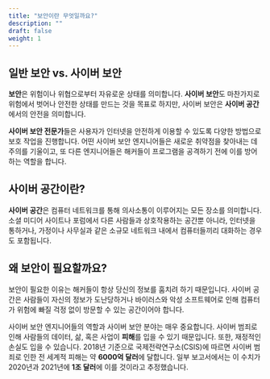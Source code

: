 ```yaml
---
title: "보안이란 무엇일까요?"
description: ""
draft: false
weight: 1
---
```


## 일반 보안 vs. 사이버 보안
**보안**은 위험이나 위협으로부터 자유로운 상태를 의미합니다. **사이버 보안**도 마찬가지로 위험에서 벗어나 안전한 상태를 만드는 것을 목표로 하지만, 사이버 보안은 **사이버 공간**에서의 안전을 의미합니다. 

**사이버 보안 전문가**들은 사용자가 인터넷을 안전하게 이용할 수 있도록 다양한 방법으로 보호 작업을 진행합니다. 어떤 사이버 보안 엔지니어들은 새로운 취약점을 찾아내는 데 주의를 기울이고, 또 다른 엔지니어들은 해커들이 프로그램을 공격하기 전에 이를 방어하는 역할을 합니다.

## 사이버 공간이란?
**사이버 공간**은 컴퓨터 네트워크를 통해 의사소통이 이루어지는 모든 장소를 의미합니다. 소셜 미디어 사이트나 포럼에서 다른 사람들과 상호작용하는 공간뿐 아니라, 인터넷을 통하거나, 가정이나 사무실과 같은 소규모 네트워크 내에서 컴퓨터들끼리 대화하는 경우도 포함됩니다.

## 왜 보안이 필요할까요?
보안이 필요한 이유는 해커들이 항상 당신의 정보를 훔치려 하기 때문입니다. 사이버 공간은 사람들이 자신의 정보가 도난당하거나 바이러스와 악성 소프트웨어로 인해 컴퓨터가 위험에 빠질 걱정 없이 방문할 수 있는 공간이어야 합니다.

사이버 보안 엔지니어들의 역할과 사이버 보안 분야는 매우 중요합니다. 사이버 범죄로 인해 사람들의 데이터, 삶, 혹은 사업이 **피해**를 입을 수 있기 때문입니다. 또한, 재정적인 손실도 입을 수 있습니다. 2018년 기준으로 국제전략연구소(CSIS)에 따르면 사이버 범죄로 인한 전 세계적 피해는 약 **6000억 달러**에 달합니다. 일부 보고서에서는 이 수치가 2020년과 2021년에 **1조 달러**에 이를 것이라고 추정했습니다.